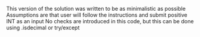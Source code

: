 This version of the solution was written to be as minimalistic as possible
Assumptions are that user will follow the instructions and submit positive INT as an input
No checks are introduced in this code, but this can be done using .isdecimal or try/except
